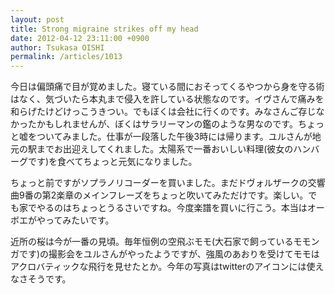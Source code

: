 ```yaml
---
layout: post
title: Strong migraine strikes off my head
date: 2012-04-12 23:11:00 +0900
author: Tsukasa OISHI
permalink: /articles/1013
---
```


今日は偏頭痛で目が覚めました。寝ている間におそってくるやつから身を守る術はなく、気づいたら本丸まで侵入を許している状態なのです。イヴさんで痛みを和らげたけどけっこうきつい。でもぼくは会社に行くのです。みなさんご存じなかったかもしれませんが、ぼくはサラリーマンの鑑のような男なのです。ちょっと嘘をついてみました。仕事が一段落した午後3時には帰ります。ユルさんが地元の駅までお出迎えしてくれました。太陽系で一番おいしい料理(彼女のハンバーグです)を食べてちょっと元気になりました。

ちょっと前ですがソプラノリコーダーを買いました。まだドヴォルザークの交響曲9番の第2楽章のメインフレーズをちょっと吹いてみただけです。楽しい。でも家でやるのはちょっとうるさいですね。今度楽譜を買いに行こう。本当はオーボエがやってみたいです。

近所の桜は今が一番の見頃。毎年恒例の空飛ぶモモ(大石家で飼っているモモンガです)の撮影会をユルさんがやったようですが、強風のあおりを受けてモモはアクロバティックな飛行を見せたとか。今年の写真はtwitterのアイコンには使えなさそうです。

